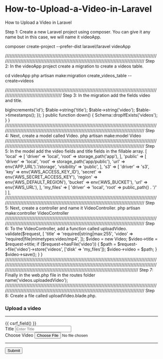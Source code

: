 # How-to-Upload-a-Video-in-Laravel
How to Upload a Video in Laravel


Step 1: Create a new Laravel project using composer. You can give it any name but in this case, we will name it videoApp.

composer create-project --prefer-dist laravel/laravel videoApp

//////////////////////////////////////////////////////////////////////////////////////////////////////////////////////////////////////////////////////////////////////////////////////////////
Step 2: In the videoApp project create a migration to create a videos table.

cd videoApp
php artisan make:migration create_videos_table --create=videos


////////////////////////////////////////////////////////////////////////////////////////////////////////////////////////////////////////
Step 3: In the migration add the fields video and title.

<?php
use Illuminate\Support\Facades\Schema;
use Illuminate\Database\Schema\Blueprint;
use Illuminate\Database\Migrations\Migration;
class CreateVideosTable extends Migration
{
  public function up()
  {
    Schema::create('videos', function (Blueprint $table) {
      $table->bigIncrements('id');
      $table->string('title');
      $table->string('video');
      $table->timestamps();
  });
  }
  public function down()
  {
    Schema::dropIfExists('videos');
  }
}

//////////////////////////////////////////////////////////////////////////////////////////////////////////////////////////////////////////////////////////////////////////////////////////////

Step 4: Next, create a model called Video.

php artisan make:model Video

//////////////////////////////////////////////////////////////////////////////////////////////////////////////////////////////////////////////////////////////////////////////////////////////
Step 5: In the model add the video fields and title fields in the fillable array.

<?php
namespace App;
use Illuminate\Database\Eloquent\Model;
class Video extends Model
{
  protected $table = 'videos';
  protected $fillable = [
      'title', 'video'
  ];
}
/////////////////////////////////////////////////////////////////////////////////////////////////////////////////////////////////////////////////////////////////////////////////////////////////////////////////////////////////////////////////////////////////////////////////////////////
Step 6: In the config/ folder, add a new disk called my_files in a file called filesystems.php.

'disks' => [
   'local' => [
      'driver' => 'local',
      'root' => storage_path('app'),
   ],
   'public' => [
      'driver' => 'local',
      'root' => storage_path('app/public'),
      'url' => env('APP_URL').'/storage',
      'visibility' => 'public',
   ],
   's3' => [
      'driver' => 's3',
      'key' => env('AWS_ACCESS_KEY_ID'),
      'secret' => env('AWS_SECRET_ACCESS_KEY'),
      'region' => env('AWS_DEFAULT_REGION'),
      'bucket' => env('AWS_BUCKET'),
      'url' => env('AWS_URL'),
   ],
   'my_files' => [
      'driver' => 'local',
      'root'   => public_path() . '/'
   ]
],
//////////////////////////////////////////////////////////////////////////////////////////////////////////////////////////////////////////////////////////////////////////////////////////////
Step 5: Next, create a controller and name it VideoController.

php artisan make:controller VideoController
//////////////////////////////////////////////////////////////////////////////////////////////////////////////////////////////////////////////////////////////////////////////////////////////
Step 6: To the VideoController, add a function called uploadVideo.

<?php
namespace App\Http\Controllers\Admin;
use Illuminate\Http\Request;
use App\Http\Controllers\Controller;
use Illuminate\Support\Facades\DB;
use App\Video;
use Storage;
class VideoController extends Controller
{
   public function uploadVideo(Request $request)
   {
      $this->validate($request, [
         'title' => 'required|string|max:255',
         'video' => 'required|file|mimetypes:video/mp4',
   ]);
   $video = new Video;
   $video->title = $request->title;
   if ($request->hasFile('video'))
   {
     $path = $request->file('video')->store('videos', ['disk' =>      'my_files']);
    $video->video = $path;
   }
   $video->save();
   
  }
}

/////////////////////////////////////////////////////////////////////////////////////////////////////////////////////////////////////////////////////////////////////////////////////////////////////////////////////////////////////////////////////////////////////////////////////////////
Step 7: Finally in the web.php file in the routes folder

<?phpuse Illuminate\Http\Request;
Route::post('uploadVideo', 'VideoController@uploadVideo')->name('videos.uploadedVideo');

//////////////////////////////////////////////////////////////////////////////////////////////////////////////////////////////////////////////////////////////////////////////////////////////
Step 8: Create a file called uploadVideo.blade.php.

<!DOCTYPE html>
<html>
<head>
 <meta charset="utf-8">
 <meta name="viewport" content="width=device-width, initial-scale=1,   shrink-to-fit=no">
<title>Video upload</title>
</head>
<body>
<div>
<h3>Upload a video</h3>
<hr>
<form method="POST" action="{{ route('videos.uploadVideo') }}" enctype="multipart/form-data" >
{{ csrf_field() }}
<div >
<label>Title</label>
<input type="text" name="title" placeholder="Enter Title">
</div>
<div >
<label>Choose Video</label>
<input type="file"  name="video">
</div>
<hr>
<button type="submit" >Submit</button>
</form>
</div>
</body>
</html>
